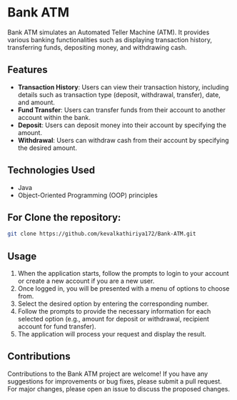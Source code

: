 # Bank ATM

Bank ATM simulates an Automated Teller Machine (ATM). It provides various banking functionalities such as displaying transaction history, transferring funds, depositing money, and withdrawing cash.

## Features

- **Transaction History**: Users can view their transaction history, including details such as transaction type (deposit, withdrawal, transfer), date, and amount.
- **Fund Transfer**: Users can transfer funds from their account to another account within the bank.
- **Deposit**: Users can deposit money into their account by specifying the amount.
- **Withdrawal**: Users can withdraw cash from their account by specifying the desired amount.

## Technologies Used

- Java
- Object-Oriented Programming (OOP) principles


## For Clone the repository:
 ``` bash 
 git clone https://github.com/kevalkathiriya172/Bank-ATM.git

```


## Usage

1. When the application starts, follow the prompts to login to your account or create a new account if you are a new user.
2. Once logged in, you will be presented with a menu of options to choose from.
3. Select the desired option by entering the corresponding number.
4. Follow the prompts to provide the necessary information for each selected option (e.g., amount for deposit or withdrawal, recipient account for fund transfer).
5. The application will process your request and display the result.

## Contributions

Contributions to the Bank ATM project are welcome! If you have any suggestions for improvements or bug fixes, please submit a pull request. For major changes, please open an issue to discuss the proposed changes.



